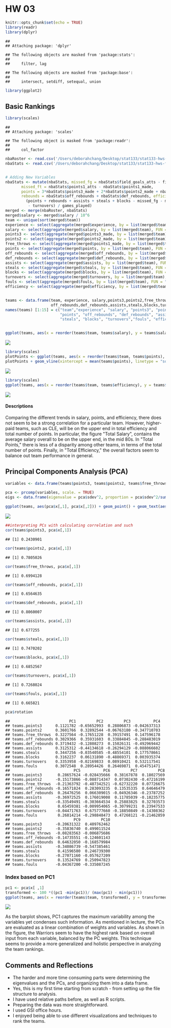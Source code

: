 HW 03
================

``` r
knitr::opts_chunk$set(echo = TRUE)
library(readr)
library(dplyr)
```

    ## 
    ## Attaching package: 'dplyr'

    ## The following objects are masked from 'package:stats':
    ## 
    ##     filter, lag

    ## The following objects are masked from 'package:base':
    ## 
    ##     intersect, setdiff, setequal, union

``` r
library(ggplot2)
```

Basic Rankings
--------------

``` r
library(scales)
```

    ## 
    ## Attaching package: 'scales'

    ## The following object is masked from 'package:readr':
    ## 
    ##     col_factor

``` r
nbaRoster <- read.csv('/Users/deborahchang/Desktop/stat133/stat133-hws-fall17/hw03/data/nba2017-roster.csv')
nbaStats <- read.csv('/Users/deborahchang/Desktop/stat133/stat133-hws-fall17/hw03/data/nba2017-stats.csv')


# Adding New Variables
nbaStats <- mutate(nbaStats, missed_fg = nbaStats$field_goals_atts - field_goals_made, 
       missed_ft = nbaStats$points1_atts - nbaStats$points1_made, 
       points = 3*nbaStats$points3_made + 2*nbaStats$points2_made + nbaStats$points1_made,
       rebounds = nbaStats$off_rebounds + nbaStats$def_rebounds, efficiency = 
         (points + rebounds + assists + steals + blocks - missed_fg - missed_ft
          - turnovers) / games_played)
merged <- merge(nbaRoster, nbaStats)
merged$salary <- merged$salary / 10^6
team <- unique(sort(merged$team))
experience <- select(aggregate(merged$experience, by = list(merged$team), FUN = "sum"), 2)
salary <- select(aggregate(merged$salary, by = list(merged$team), FUN = "sum"), 2)
points3 <- select(aggregate(merged$points3_made, by = list(merged$team), FUN = "sum"), 2)
points2 <- select(aggregate(merged$points2_made, by = list(merged$team), FUN = "sum"), 2)
free_throws <- select(aggregate(merged$points1_made, by = list(merged$team), FUN = "sum"), 2)
points <- select(aggregate(merged$points, by = list(merged$team), FUN = "sum"), 2)
off_rebounds <- select(aggregate(merged$off_rebounds, by = list(merged$team), FUN = "sum"), 2)
def_rebounds <- select(aggregate(merged$def_rebounds, by = list(merged$team), FUN = "sum"), 2)
assists <- select(aggregate(merged$assists, by = list(merged$team), FUN = "sum"), 2)
steals <- select(aggregate(merged$steals, by = list(merged$team), FUN = "sum"), 2)
blocks <- select(aggregate(merged$blocks, by = list(merged$team), FUN = "sum"), 2)
turnovers <- select(aggregate(merged$turnovers, by = list(merged$team), FUN = "sum"), 2)
fouls <- select(aggregate(merged$fouls, by = list(merged$team), FUN = "sum"), 2)
efficiency <- select(aggregate(merged$efficiency, by = list(merged$team), FUN = "sum"), 2)


teams <- data.frame(team, experience, salary,points3,points2,free_throws,points, 
                    off_rebounds,def_rebounds,assists,steals,blocks,turnovers,fouls,efficiency)
names(teams) [1:15] = c("team","experience", "salary", "points3", "points2", "free_throws", 
                        "points", "off_rebounds", "def_rebounds", "assists", 
                        "steals", "blocks", "turnovers","fouls", "efficiency")


ggplot(teams, aes(x = reorder(teams$team, teams$salary), y = teams$salary)) + ggtitle(label = "NBA Teams Ranked by Total Salary") + geom_bar(stat = 'identity') + coord_flip()+labs(x = "Team", y = "Salary") + geom_abline(intercept = c(mean(teams$salary)), linetype = "solid", color = "red", size = 2)
```

![](hw03-deborah-chang_files/figure-markdown_github-ascii_identifiers/unnamed-chunk-2-1.png)

``` r
library(scales)
plotPoints <- ggplot(teams, aes(x = reorder(teams$team, teams$points), y = teams$points)) + ggtitle(label = "NBA Teams Ranked by Total Points") + geom_bar(stat = 'identity') + coord_flip() + labs(x = "Team", y = "Points") 
plotPoints + geom_vline(xintercept = mean(teams$points), linetype = "solid", color = "red", size = 2)
```

![](hw03-deborah-chang_files/figure-markdown_github-ascii_identifiers/unnamed-chunk-3-1.png)

``` r
library(scales)
ggplot(teams, aes(x = reorder(teams$team, teams$efficiency), y = teams$efficiency)) + ggtitle(label = "NBA Teams Ranked by Total Efficiency") + geom_bar(stat = 'identity') + coord_flip()+labs(x = "Team", y = "Efficiency") + geom_abline(intercept = c(mean(teams$efficiency)), linetype = "solid", color = "red", size = 3)
```

![](hw03-deborah-chang_files/figure-markdown_github-ascii_identifiers/unnamed-chunk-4-1.png)

#### Descriptions

Comparing the different trends in salary, points, and efficiency, there does not seem to be a strong correlation for a particular team. However, higher-paid teams, such as CLE, will be on the upper end in total efficiency and total number of points. In particular, the figure "Total Salary", contains the average salary overall to be on the upper end, in the mid 80s. In "Total Points," there is less of a disparity among other teams, in terms of the total number of points. Finally, in "Total Efficiency," the overall factors seem to balance out team performance in general.

Principal Components Analysis (PCA)
-----------------------------------

``` r
variables <- data.frame(teams$points3, teams$points2, teams$free_throws, teams$off_rebounds,teams$def_rebounds, teams$assists, teams$steals, teams$blocks, teams$turnovers, teams$fouls)

pca <- prcomp(variables, scale. = TRUE)
eigs <- data.frame(eigenvalue = pca$sdev^2, proportion = pca$sdev^2/sum(pca$sdev^2), cumprop = cumsum(apply(pca$x,2,var)/ sum(apply(pca$x,2,var))))

ggplot(teams, aes(pca$x[,1], pca$x[,2])) + geom_point() + geom_text(aes(label=teams$team)) + labs(title = "PCA plot(PC1 and PC2)", x="PC1", y="PC2")
```

![](hw03-deborah-chang_files/figure-markdown_github-ascii_identifiers/unnamed-chunk-5-1.png)

``` r
##interpreting PCs with calculating correlation and such
cor(teams$points3, pca$x[,1])
```

    ## [1] 0.2430901

``` r
cor(teams$points2, pca$x[,1])
```

    ## [1] 0.7805026

``` r
cor(teams$free_throws, pca$x[,1])
```

    ## [1] 0.6994128

``` r
cor(teams$off_rebounds, pca$x[,1])
```

    ## [1] 0.6564635

``` r
cor(teams$def_rebounds, pca$x[,1])
```

    ## [1] 0.8060007

``` r
cor(teams$assists, pca$x[,1])
```

    ## [1] 0.677255

``` r
cor(teams$steals, pca$x[,1])
```

    ## [1] 0.7470202

``` r
cor(teams$blocks, pca$x[,1])
```

    ## [1] 0.6852567

``` r
cor(teams$turnovers, pca$x[,1])
```

    ## [1] 0.7268024

``` r
cor(teams$fouls, pca$x[,1])
```

    ## [1] 0.665821

``` r
pca$rotation
```

    ##                          PC1         PC2         PC3          PC4
    ## teams.points3      0.1121782 -0.65652993  0.28806873 -0.042637313
    ## teams.points2      0.3601766  0.32892544 -0.06763180 -0.347710703
    ## teams.free_throws  0.3227564 -0.17651228  0.39157491  0.147596178
    ## teams.off_rebounds 0.3029366  0.35931603  0.33884845 -0.288483019
    ## teams.def_rebounds 0.3719432 -0.12808273  0.15026131 -0.492969442
    ## teams.assists      0.3125312 -0.44134618 -0.26294129 -0.088066602
    ## teams.steals       0.3447256 -0.03540585 -0.48554101  0.177578661
    ## teams.blocks       0.3162237  0.06131890 -0.48869371  0.003935374
    ## teams.turnovers    0.3353958 -0.02169833  0.08910421  0.532117541
    ## teams.fouls        0.3072548  0.28954426  0.26469871  0.454751471
    ##                            PC5          PC6         PC7         PC8
    ## teams.points3       0.28657624 -0.028435666  0.38167878  0.18027569
    ## teams.points2      -0.15173866 -0.088714347  0.07302430 -0.47216199
    ## teams.free_throws  -0.21363792 -0.487342521 -0.62732220  0.07726675
    ## teams.off_rebounds -0.16571824  0.283093235  0.13535335  0.64646479
    ## teams.def_rebounds  0.26476256  0.066309015 -0.04926346 -0.23787252
    ## teams.assists      -0.36972525  0.176019008  0.11785039 -0.18235775
    ## teams.steals       -0.33549491 -0.303664534  0.25883825  0.32703573
    ## teams.blocks        0.65459381 -0.009954065 -0.30799231  0.23947533
    ## teams.turnovers    -0.04471763  0.675777660 -0.18850849 -0.14308362
    ## teams.fouls         0.26814214 -0.298848473  0.47268121 -0.21462859
    ##                            PC9         PC10
    ## teams.points3      -0.20631322  0.409762462
    ## teams.points2      -0.35836740  0.499011524
    ## teams.free_throws  -0.08283563 -0.006875686
    ## teams.off_rebounds -0.14735551 -0.124601143
    ## teams.def_rebounds  0.64632050 -0.168579984
    ## teams.assists      -0.34086739 -0.547385461
    ## teams.steals        0.41596580  0.246739300
    ## teams.blocks       -0.27071160 -0.057627209
    ## teams.turnovers     0.13524769  0.250947823
    ## teams.fouls        -0.04367200 -0.335087245

### Index based on PC1

``` r
pc1 <- pca$x[ ,1]
transformed <- 100 *((pc1 -min(pc1))/ (max(pc1) - min(pc1)))
ggplot(teams, aes(x = reorder(teams$team, transformed), y = transformed)) + ggtitle(label = "NBA Teams Ranked by scaled PC1") + geom_bar(stat = 'identity') + coord_flip() + labs(x = "Team", y = "First PC (Scaled from 0 to 100)") 
```

![](hw03-deborah-chang_files/figure-markdown_github-ascii_identifiers/unnamed-chunk-6-1.png)

As the barplot shows, PC1 captures the maximum variability among the variables yet condenses such information. As mentioned in lecture, the PCs are evaluated as a linear combination of weights and variables. As shown in the figure, the Warriors seem to have the highest rank based on overall input from each variable, balanced by the PC weights. This technique seems to provide a more generalized and holistic perspective in analyzing the team rankings.

Comments and Reflections
------------------------

-   The harder and more time consuming parts were determining the eigenvalues and the PCs, and organizing them into a data frame.
-   Yes, this is my first time starting from scratch - from setting up the file structure to analysis.
-   I have used relative paths before, as well as R scripts.
-   Preparing the data was more straightforward.
-   I used GSI office hours.
-   I enjoyed being able to use different visualizations and techniques to rank the teams.
